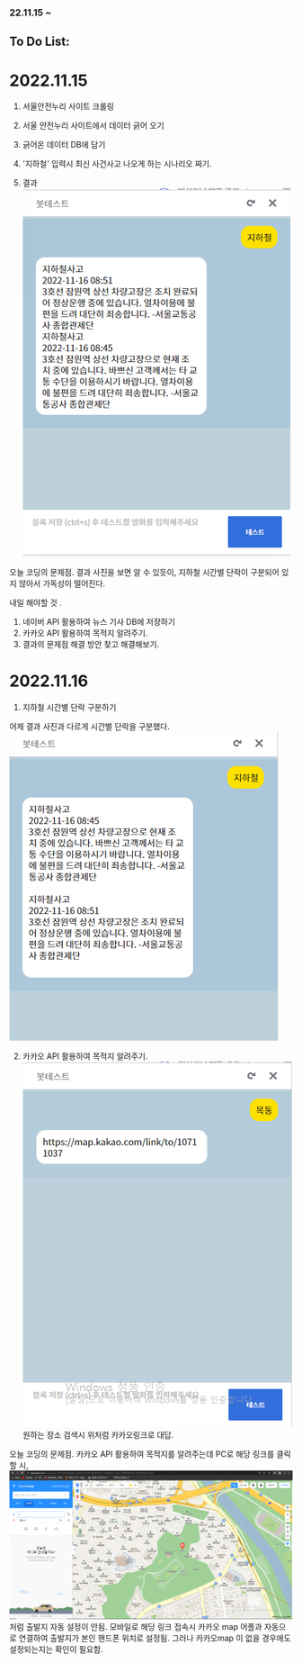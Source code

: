 ### 22.11.15 ~ 
## To Do List:
# 2022.11.15


1. 서울안전누리 사이트 크롤링


2. 서울 안전누리 사이트에서 데이터 긁어 오기


3. 긁어온 데이터 DB에 담기


4. '지하철' 입력시 최신 사건사고 나오게 하는 시나리오 짜기.

5. 결과
![](2022-11-16-10-31-43.png)

오늘 코딩의 문제점.
결과 사진을 보면 알 수 있듯이, 지하철 시간별 단락이 구분되어 있지 않아서 가독성이 떨어진다.


내일 해야할 것 .
1. 네이버 API 활용하여 뉴스 기사 DB에 저장하기
2. 카카오 API 활용하여 목적지 알려주기.
3. 결과의 문제점 해결 방안 찾고 해결해보기.


# 2022.11.16

1.  지하철 시간별 단락 구분하기

어제 결과 사진과 다르게 시간별 단락을 구분했다.
![](2022-11-16-14-49-20.png)

2.  카카오 API 활용하여 목적지 알려주기.
![](2022-11-16-15-00-58.png)
원하는 장소 검색시 위처럼 카카오링크로 대답.

오늘 코딩의 문제점.
카카오 API 활용하여 목적지를 알려주는데 PC로 해당 링크를 클릭할 시, ![](2022-11-16-15-01-33.png) 처럼 출발지 자동 설정이 안됨.
모바일로 해당 링크 접속시 카카오 map 어플과 자동으로 연결하여 출발지가 본인 핸드폰 위치로 설정됨. 그러나 카카오map 이 없을 경우에도 설정되는지는 확인이 필요함.